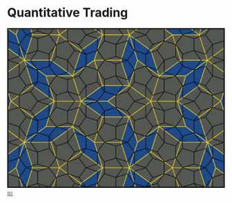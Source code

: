 # Quantitative Trading
[![Quantitative Trading](cover/penrose_tiling_640.jpg?raw=true "Quantitative Trading")](..)
[<sub><sup>(c)</sup></sub>](https://commons.wikimedia.org/wiki/File:Penrose_Tiling_(P1_over_P3).svg)
